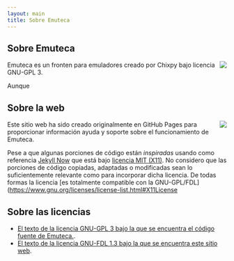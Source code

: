 ```yaml
---
layout: main
title: Sobre Emuteca
---
```


## Sobre Emuteca ##

<img src="https://www.gnu.org/graphics/gplv3-with-text-136x68.png" style="float: right;"></img>Emuteca es un fronten para emuladores creado por Chixpy bajo licencia GNU-GPL 3.

Aunque 

## Sobre la web ##

<img src="https://www.gnu.org/graphics/gfdl-logo-small.png" style="float: right;"></img>
Este sitio web ha sido creado originalmente en GitHub Pages para proporcionar información ayuda y soporte sobre el funcionamiento de Emuteca.

Pese a que algunas porciones de código están *inspiradas* usando como referencia [Jekyll Now](https://github.com/barryclark/jekyll-now) que está bajo [licencia MIT (X11)](https://opensource.org/licenses/mit-license.php). No considero que las porciones de código copiadas, adaptadas o modificadas sean lo suficientemente relevante como para incorporar dicha licencia. De todas formas la licencia [es totalmente compatible con la GNU-GPL/FDL](https://www.gnu.org/licenses/license-list.html#X11License

## Sobre las licencias ##

* [El texto de la licencia GNU-GPL 3 bajo la que se encuentra el código fuente de Emuteca.](https://www.gnu.org/licenses/gpl.html).
* [El texto de la licencia GNU-FDL 1.3 bajo la que se encuentra este sitio web](https://www.gnu.org/licenses/fdl.html).

